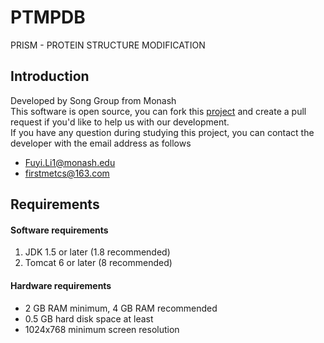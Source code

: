 # PTMPDB
PRISM - PROTEIN STRUCTURE MODIFICATION

## Introduction
Developed by Song Group from Monash<br>
This software is open source, you can fork this [project](https://github.com/firstmetcs/ptmpdb) and create a pull request if you'd like to help us with our development.<br>
If you have any question during studying this project, you can contact the developer with the email address as follows
- Fuyi.Li1@monash.edu
- firstmetcs@163.com

## Requirements
#### Software requirements
1. JDK 1.5 or later (1.8 recommended)
2. Tomcat 6 or later (8 recommended)

#### Hardware requirements
- 2 GB RAM minimum, 4 GB RAM recommended
- 0.5 GB hard disk space at least
- 1024x768 minimum screen resolution
